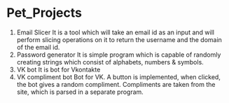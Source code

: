 # Pet_Projects
1) Email Slicer
    It is a tool which will take an email id as an input and will perform slicing operations on it to return the username and the domain of the email id.
2) Password generator
    It is simple program which is capable of randomly creating strings which consist of alphabets, numbers & symbols.
3) VK bot
    It is bot for Vkontakte
4) VK compliment bot
    Bot for VK. A button is implemented, when clicked, the bot gives a random compliment. Compliments are taken from the site, which is parsed in a separate program.